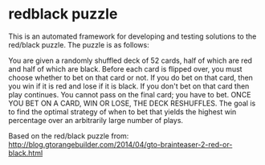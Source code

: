 redblack puzzle
=================

This is an automated framework for developing and testing solutions to
the red/black puzzle. The puzzle is as follows:

You are given a randomly shuffled deck of 52 cards, half of which are
red and half of which are black. Before each card is flipped over, you
must choose whether to bet on that card or not. If you do bet on that
card, then you win if it is red and lose if it is black. If you don't
bet on that card then play continues. You cannot pass on the final
card; you have to bet. ONCE YOU BET ON A CARD, WIN OR LOSE, THE DECK
RESHUFFLES. The goal is to find the optimal strategy of when to bet
that yields the highest win percentage over an arbitrarily large
number of plays.


Based on the red/black puzzle from:
http://blog.gtorangebuilder.com/2014/04/gto-brainteaser-2-red-or-black.html